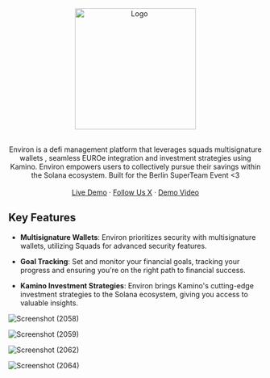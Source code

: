 <div align="center">
  <img src="https://github.com/nauriculus/Environ/assets/24634581/6a3ee540-1bbb-489a-8615-ddb7268549cc" alt="Logo" width="240">

  <p align="center">
    <br>
    Environ is a defi management platform that leverages squads multisignature wallets , seamless EUROe integration and investment strategies using Kamino. Environ empowers users to collectively pursue their savings within the Solana ecosystem. Built for the Berlin SuperTeam Event <3
    <br />
    <br />
    <a href="https://binaramics.com:4343">Live Demo</a>
    ·
    <a href="https://twitter.com/Binaramics">Follow Us X</a>
     ·
    <a href="https://www.youtube.com/watch?v=yqv72ZnhZpY&t=1s">Demo Video</a>
  </p>
</div>

## Key Features

- **Multisignature Wallets**: Environ prioritizes security with multisignature wallets, utilizing Squads for advanced security features.

- **Goal Tracking**: Set and monitor your financial goals, tracking your progress and ensuring you're on the right path to financial success.

- **Kamino Investment Strategies**: Environ brings Kamino's cutting-edge investment strategies to the Solana ecosystem, giving you access to valuable insights.

![Screenshot (2058)](https://github.com/nauriculus/Environ/assets/24634581/92c2ea34-dbd4-4af7-8702-de1a839a3a88)

![Screenshot (2059)](https://github.com/nauriculus/Environ/assets/24634581/12ac2616-83ce-42e1-886e-32e38743eccd)

![Screenshot (2062)](https://github.com/nauriculus/Environ/assets/24634581/4c83079b-2485-4ca8-84c6-aa58dce6d3ad)

![Screenshot (2064)](https://github.com/nauriculus/Environ/assets/24634581/c593bccc-ee6f-4691-b59c-c3d4a0f997df)

